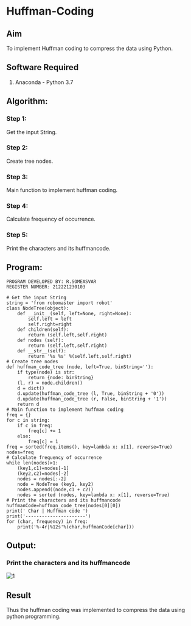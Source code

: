 # Huffman-Coding
## Aim
To implement Huffman coding to compress the data using Python.

## Software Required
1. Anaconda - Python 3.7

## Algorithm:
### Step 1:
Get the input String.
### Step 2:
Create tree nodes.
### Step 3:
Main function to implement huffman coding.
### Step 4:
Calculate frequency of occurrence.
### Step 5:
Print the characters and its huffmancode.

## Program:
```
PROGRAM DEVELOPED BY: R.SOMEASVAR
REGISTER NUMBER: 212221230103
```
```
# Get the input String
string = 'from robomaster import robot'
class NodeTree(object):
    def __init__(self, left=None, right=None): 
        self.left = left
        self.right=right
    def children(self):
        return (self.left,self.right)
    def nodes (self):
        return (self.left,self.right)
    def __str__(self):
        return '%s %s' %(self.left,self.right)
# Create tree nodes
def huffman_code_tree (node, left=True, binString=''):
    if type(node) is str:
        return {node: binString}
    (l, r) = node.children()
    d = dict()
    d.update(huffman_code_tree (l, True, binString + '0'))
    d.update(huffman_code_tree (r, False, binString + '1'))
    return d
# Main function to implement huffman coding
freq = {}
for c in string:
    if c in freq:
        freq[c] += 1
    else:
        freq[c] = 1
freq = sorted(freq.items(), key=lambda x: x[1], reverse=True)
nodes=freq
# Calculate frequency of occurrence
while len(nodes)>1:
    (key1,c1)=nodes[-1]
    (key2,c2)=nodes[-2]
    nodes = nodes[:-2]
    node = NodeTree (key1, key2)
    nodes.append((node,c1 + c2))
    nodes = sorted (nodes, key=lambda x: x[1], reverse=True)
# Print the characters and its huffmancode
huffmanCode=huffman_code_tree(nodes[0][0])
print(' Char | Huffman code ') 
print('----------------------')
for (char, frequency) in freq:
    print('%-4r|%12s'%(char,huffmanCode[char]))
 ```
## Output:
### Print the characters and its huffmancode
![1](https://user-images.githubusercontent.com/93434149/174420236-e6943b62-d9f6-47ae-ac6d-26946647374a.jpg)


## Result
Thus the huffman coding was implemented to compress the data using python programming.
